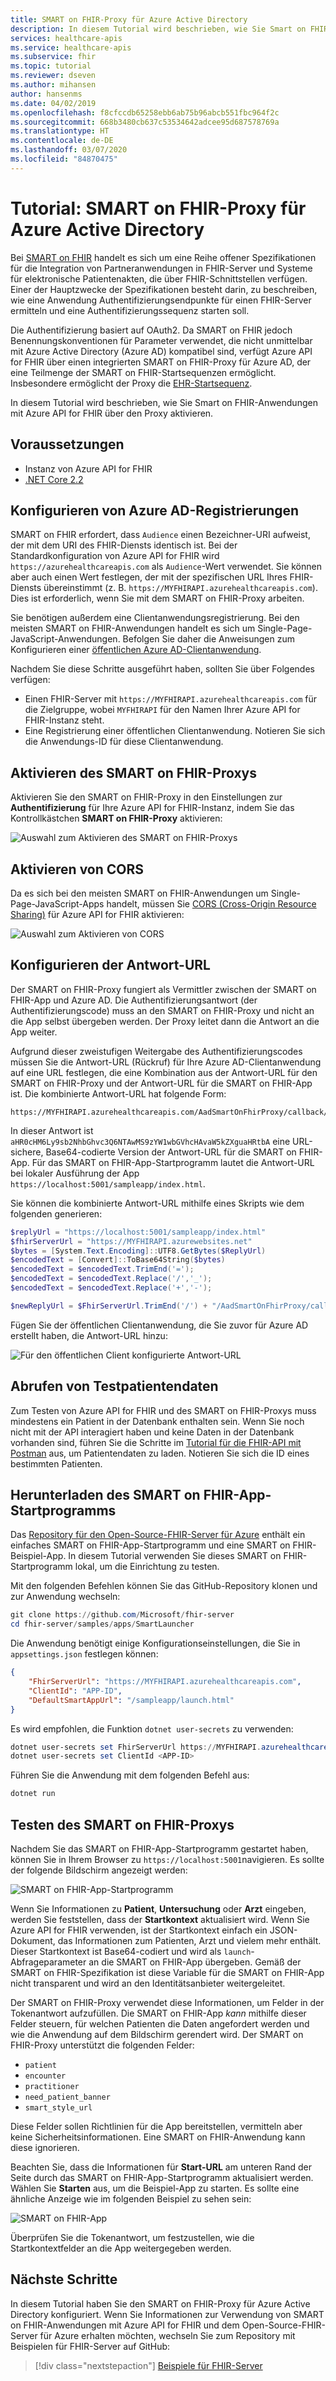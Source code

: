 ```yaml
---
title: SMART on FHIR-Proxy für Azure Active Directory
description: In diesem Tutorial wird beschrieben, wie Sie Smart on FHIR-Anwendungen mit Azure API for FHIR über einen Proxy aktivieren.
services: healthcare-apis
ms.service: healthcare-apis
ms.subservice: fhir
ms.topic: tutorial
ms.reviewer: dseven
ms.author: mihansen
author: hansenms
ms.date: 04/02/2019
ms.openlocfilehash: f8cfccdb65258ebb6ab75b96abcb551fbc964f2c
ms.sourcegitcommit: 668b3480cb637c53534642adcee95d687578769a
ms.translationtype: HT
ms.contentlocale: de-DE
ms.lasthandoff: 03/07/2020
ms.locfileid: "84870475"
---
```

# <a name="tutorial-azure-active-directory-smart-on-fhir-proxy"></a>Tutorial: SMART on FHIR-Proxy für Azure Active Directory

Bei [SMART on FHIR](https://docs.smarthealthit.org/) handelt es sich um eine Reihe offener Spezifikationen für die Integration von Partneranwendungen in FHIR-Server und Systeme für elektronische Patientenakten, die über FHIR-Schnittstellen verfügen. Einer der Hauptzwecke der Spezifikationen besteht darin, zu beschreiben, wie eine Anwendung Authentifizierungsendpunkte für einen FHIR-Server ermitteln und eine Authentifizierungssequenz starten soll. 

Die Authentifizierung basiert auf OAuth2. Da SMART on FHIR jedoch Benennungskonventionen für Parameter verwendet, die nicht unmittelbar mit Azure Active Directory (Azure AD) kompatibel sind, verfügt Azure API for FHIR über einen integrierten SMART on FHIR-Proxy für Azure AD, der eine Teilmenge der SMART on FHIR-Startsequenzen ermöglicht. Insbesondere ermöglicht der Proxy die [EHR-Startsequenz](https://hl7.org/fhir/smart-app-launch/#ehr-launch-sequence).

In diesem Tutorial wird beschrieben, wie Sie Smart on FHIR-Anwendungen mit Azure API for FHIR über den Proxy aktivieren.

## <a name="prerequisites"></a>Voraussetzungen

- Instanz von Azure API for FHIR
- [.NET Core 2.2](https://dotnet.microsoft.com/download/dotnet-core/2.2)

## <a name="configure-azure-ad-registrations"></a>Konfigurieren von Azure AD-Registrierungen

SMART on FHIR erfordert, dass `Audience` einen Bezeichner-URI aufweist, der mit dem URI des FHIR-Diensts identisch ist. Bei der Standardkonfiguration von Azure API for FHIR wird `https://azurehealthcareapis.com` als `Audience`-Wert verwendet. Sie können aber auch einen Wert festlegen, der mit der spezifischen URL Ihres FHIR-Diensts übereinstimmt (z. B. `https://MYFHIRAPI.azurehealthcareapis.com`). Dies ist erforderlich, wenn Sie mit dem SMART on FHIR-Proxy arbeiten.

Sie benötigen außerdem eine Clientanwendungsregistrierung. Bei den meisten SMART on FHIR-Anwendungen handelt es sich um Single-Page-JavaScript-Anwendungen. Befolgen Sie daher die Anweisungen zum Konfigurieren einer [öffentlichen Azure AD-Clientanwendung](register-public-azure-ad-client-app.md).

Nachdem Sie diese Schritte ausgeführt haben, sollten Sie über Folgendes verfügen:

- Einen FHIR-Server mit `https://MYFHIRAPI.azurehealthcareapis.com` für die Zielgruppe, wobei `MYFHIRAPI` für den Namen Ihrer Azure API for FHIR-Instanz steht.
- Eine Registrierung einer öffentlichen Clientanwendung. Notieren Sie sich die Anwendungs-ID für diese Clientanwendung.

## <a name="enable-the-smart-on-fhir-proxy"></a>Aktivieren des SMART on FHIR-Proxys

Aktivieren Sie den SMART on FHIR-Proxy in den Einstellungen zur **Authentifizierung** für Ihre Azure API for FHIR-Instanz, indem Sie das Kontrollkästchen **SMART on FHIR-Proxy** aktivieren:

![Auswahl zum Aktivieren des SMART on FHIR-Proxys](media/tutorial-smart-on-fhir/enable-smart-on-fhir-proxy.png)

## <a name="enable-cors"></a>Aktivieren von CORS

Da es sich bei den meisten SMART on FHIR-Anwendungen um Single-Page-JavaScript-Apps handelt, müssen Sie [CORS (Cross-Origin Resource Sharing)](configure-cross-origin-resource-sharing.md) für Azure API for FHIR aktivieren:

![Auswahl zum Aktivieren von CORS](media/tutorial-smart-on-fhir/enable-cors.png)

## <a name="configure-the-reply-url"></a>Konfigurieren der Antwort-URL

Der SMART on FHIR-Proxy fungiert als Vermittler zwischen der SMART on FHIR-App und Azure AD. Die Authentifizierungsantwort (der Authentifizierungscode) muss an den SMART on FHIR-Proxy und nicht an die App selbst übergeben werden. Der Proxy leitet dann die Antwort an die App weiter. 

Aufgrund dieser zweistufigen Weitergabe des Authentifizierungscodes müssen Sie die Antwort-URL (Rückruf) für Ihre Azure AD-Clientanwendung auf eine URL festlegen, die eine Kombination aus der Antwort-URL für den SMART on FHIR-Proxy und der Antwort-URL für die SMART on FHIR-App ist. Die kombinierte Antwort-URL hat folgende Form:

```http
https://MYFHIRAPI.azurehealthcareapis.com/AadSmartOnFhirProxy/callback/aHR0cHM6Ly9sb2NhbGhvc3Q6NTAwMS9zYW1wbGVhcHAvaW5kZXguaHRtbA
```

In dieser Antwort ist `aHR0cHM6Ly9sb2NhbGhvc3Q6NTAwMS9zYW1wbGVhcHAvaW5kZXguaHRtbA` eine URL-sichere, Base64-codierte Version der Antwort-URL für die SMART on FHIR-App. Für das SMART on FHIR-App-Startprogramm lautet die Antwort-URL bei lokaler Ausführung der App `https://localhost:5001/sampleapp/index.html`. 

Sie können die kombinierte Antwort-URL mithilfe eines Skripts wie dem folgenden generieren:

```PowerShell
$replyUrl = "https://localhost:5001/sampleapp/index.html"
$fhirServerUrl = "https://MYFHIRAPI.azurewebsites.net"
$bytes = [System.Text.Encoding]::UTF8.GetBytes($ReplyUrl)
$encodedText = [Convert]::ToBase64String($bytes)
$encodedText = $encodedText.TrimEnd('=');
$encodedText = $encodedText.Replace('/','_');
$encodedText = $encodedText.Replace('+','-');

$newReplyUrl = $FhirServerUrl.TrimEnd('/') + "/AadSmartOnFhirProxy/callback/" + $encodedText
```

Fügen Sie der öffentlichen Clientanwendung, die Sie zuvor für Azure AD erstellt haben, die Antwort-URL hinzu:

![Für den öffentlichen Client konfigurierte Antwort-URL](media/tutorial-smart-on-fhir/configure-reply-url.png)

## <a name="get-a-test-patient"></a>Abrufen von Testpatientendaten

Zum Testen von Azure API for FHIR und des SMART on FHIR-Proxys muss mindestens ein Patient in der Datenbank enthalten sein. Wenn Sie noch nicht mit der API interagiert haben und keine Daten in der Datenbank vorhanden sind, führen Sie die Schritte im [Tutorial für die FHIR-API mit Postman](access-fhir-postman-tutorial.md) aus, um Patientendaten zu laden. Notieren Sie sich die ID eines bestimmten Patienten.

## <a name="download-the-smart-on-fhir-app-launcher"></a>Herunterladen des SMART on FHIR-App-Startprogramms

Das [Repository für den Open-Source-FHIR-Server für Azure](https://github.com/Microsoft/fhir-server) enthält ein einfaches SMART on FHIR-App-Startprogramm und eine SMART on FHIR-Beispiel-App. In diesem Tutorial verwenden Sie dieses SMART on FHIR-Startprogramm lokal, um die Einrichtung zu testen.

Mit den folgenden Befehlen können Sie das GitHub-Repository klonen und zur Anwendung wechseln:

```PowerShell
git clone https://github.com/Microsoft/fhir-server
cd fhir-server/samples/apps/SmartLauncher
```

Die Anwendung benötigt einige Konfigurationseinstellungen, die Sie in `appsettings.json` festlegen können:

```json
{
    "FhirServerUrl": "https://MYFHIRAPI.azurehealthcareapis.com",
    "ClientId": "APP-ID",
    "DefaultSmartAppUrl": "/sampleapp/launch.html"
}
```

Es wird empfohlen, die Funktion `dotnet user-secrets` zu verwenden:

```PowerShell
dotnet user-secrets set FhirServerUrl https://MYFHIRAPI.azurehealthcareapis.com
dotnet user-secrets set ClientId <APP-ID>
```

Führen Sie die Anwendung mit dem folgenden Befehl aus:

```PowerShell
dotnet run
```

## <a name="test-the-smart-on-fhir-proxy"></a>Testen des SMART on FHIR-Proxys

Nachdem Sie das SMART on FHIR-App-Startprogramm gestartet haben, können Sie in Ihrem Browser zu `https://localhost:5001`navigieren. Es sollte der folgende Bildschirm angezeigt werden:

![SMART on FHIR-App-Startprogramm](media/tutorial-smart-on-fhir/smart-on-fhir-app-launcher.png)

Wenn Sie Informationen zu **Patient**, **Untersuchung** oder **Arzt** eingeben, werden Sie feststellen, dass der **Startkontext** aktualisiert wird. Wenn Sie Azure API for FHIR verwenden, ist der Startkontext einfach ein JSON-Dokument, das Informationen zum Patienten, Arzt und vielem mehr enthält. Dieser Startkontext ist Base64-codiert und wird als `launch`-Abfrageparameter an die SMART on FHIR-App übergeben. Gemäß der SMART on FHIR-Spezifikation ist diese Variable für die SMART on FHIR-App nicht transparent und wird an den Identitätsanbieter weitergeleitet. 

Der SMART on FHIR-Proxy verwendet diese Informationen, um Felder in der Tokenantwort aufzufüllen. Die SMART on FHIR-App *kann* mithilfe dieser Felder steuern, für welchen Patienten die Daten angefordert werden und wie die Anwendung auf dem Bildschirm gerendert wird. Der SMART on FHIR-Proxy unterstützt die folgenden Felder:

* `patient`
* `encounter`
* `practitioner`
* `need_patient_banner`
* `smart_style_url`

Diese Felder sollen Richtlinien für die App bereitstellen, vermitteln aber keine Sicherheitsinformationen. Eine SMART on FHIR-Anwendung kann diese ignorieren.

Beachten Sie, dass die Informationen für **Start-URL** am unteren Rand der Seite durch das SMART on FHIR-App-Startprogramm aktualisiert werden. Wählen Sie **Starten** aus, um die Beispiel-App zu starten. Es sollte eine ähnliche Anzeige wie im folgenden Beispiel zu sehen sein:

![SMART on FHIR-App](media/tutorial-smart-on-fhir/smart-on-fhir-app.png)

Überprüfen Sie die Tokenantwort, um festzustellen, wie die Startkontextfelder an die App weitergegeben werden.

## <a name="next-steps"></a>Nächste Schritte

In diesem Tutorial haben Sie den SMART on FHIR-Proxy für Azure Active Directory konfiguriert. Wenn Sie Informationen zur Verwendung von SMART on FHIR-Anwendungen mit Azure API for FHIR und dem Open-Source-FHIR-Server für Azure erhalten möchten, wechseln Sie zum Repository mit Beispielen für FHIR-Server auf GitHub:

>[!div class="nextstepaction"]
>[Beispiele für FHIR-Server](https://github.com/Microsoft/fhir-server-samples)

